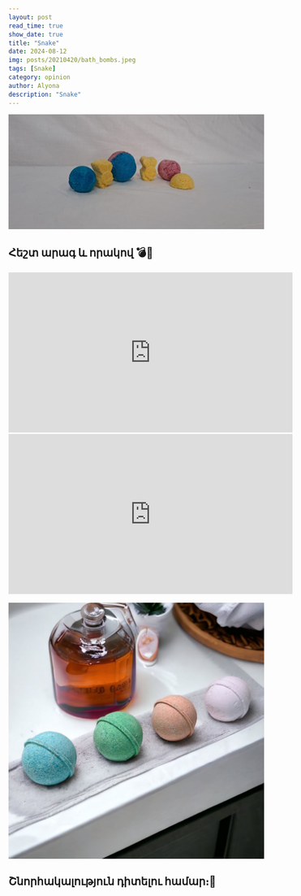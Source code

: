```yaml
---
layout: post
read_time: true
show_date: true
title: "Snake"
date: 2024-08-12
img: posts/20210420/bath_bombs.jpeg
tags: [Snake]
category: opinion
author: Alyona
description: "Snake"
---
```

   











![Լոգանքի Ռումբեր](./assets/img/posts/20210420/bath_bombs_1.jpeg)





 






## Հեշտ արագ և որակով 💣🙈
 


<iframe width="560" height="315" src="https://www.youtube.com/embed/KmE0q1BRH8g" title="Լոգանքի ռումբեր" frameborder="0" allow="accelerometer; autoplay; clipboard-write; encrypted-media; gyroscope; picture-in-picture" allowfullscreen></iframe>

<iframe width="560" height="315" src="https://www.youtube.com/embed/YxeknHmy1LU" title="Լոգանքի ռումբեր - շարունակություն" frameborder="0" allow="accelerometer; autoplay; clipboard-write; encrypted-media; gyroscope; picture-in-picture" allowfullscreen></iframe>


![Լոգանքի Ռումբեր](./assets/img/posts/20210420/bath_bombs_2.jpeg)


## Շնորհակալություն դիտելու համար։🤍
